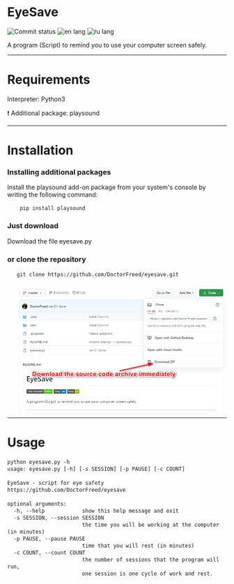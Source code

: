 # EyeSave
![Commit status](https://img.shields.io/github/last-commit/DoctorFreed/eyesave)
![en lang](https://img.shields.io/badge/lang-en-blue)
![ru lang](https://img.shields.io/badge/lang-ru-green)

A program (Script) to remind you to use your computer screen safely.
____
# Requirements
Interpreter: Python3

:heavy_exclamation_mark: Additional package: playsound
____

# Installation

### Installing additional packages

Install the playsound add-on package from your system's console by writing the following command:
```
    pip install playsound
```
### Just download

Download the file eyesave.py 

### or clone the repository
```
   git clone https://github.com/DoctorFreed/eyesave.git
```
![DownloadSourceCode](img_readme/1.png)
____
# Usage
```
python eyesave.py -h
usage: eyesave.py [-h] [-s SESSION] [-p PAUSE] [-c COUNT]

EyeSave - script for eye safety 
https://github.com/DoctorFreed/eyesave

optional arguments:
  -h, --help            show this help message and exit
  -s SESSION, --session SESSION
                        the time you will be working at the computer (in minutes)
  -p PAUSE, --pause PAUSE
                        time that you will rest (in minutes)
  -c COUNT, --count COUNT
                        the number of sessions that the program will run, 
                        one session is one cycle of work and rest.
```



